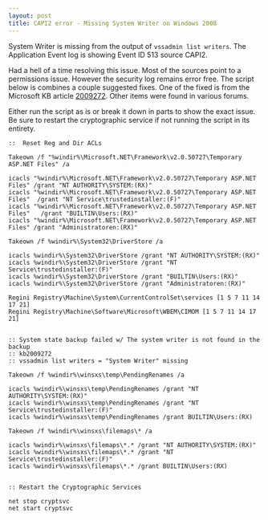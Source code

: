 ```yaml
---
layout: post
title: CAPI2 error - Missing System Writer on Windows 2008
---
```


System Writer is missing from the output of `vssadmin list writers`. The Application Event log is showing Event ID 513 source CAPI2.

Had a hell of a time resolving this issue. Most of the sources point to a permissions issue. However the security log remains error free.
The script below is combines a couple suggested fixes. One of the fixed is from the Microsoft KB article [2009272](http://support.microsoft.com/kb/2009272). Other items were found in various forums.

Either run the script as is or break it down in parts to show the exact issue. Be sure to restart the cryptographic service if not running the script in its entirety.

```
::  Reset Reg and Dir ACLs

Takeown /f "%windir%\Microsoft.NET\Framework\v2.0.50727\Temporary ASP.NET Files" /a

icacls "%windir%\Microsoft.NET\Framework\v2.0.50727\Temporary ASP.NET Files" /grant "NT AUTHORITY\SYSTEM:(RX)"
icacls "%windir%\Microsoft.NET\Framework\v2.0.50727\Temporary ASP.NET Files"  /grant "NT Service\trustedinstaller:(F)"
icacls "%windir%\Microsoft.NET\Framework\v2.0.50727\Temporary ASP.NET Files"   /grant "BUILTIN\Users:(RX)"
icacls "%windir%\Microsoft.NET\Framework\v2.0.50727\Temporary ASP.NET Files" /grant "Administratoren:(RX)"

Takeown /f %windir%\System32\DriverStore /a

icacls %windir%\System32\DriverStore /grant "NT AUTHORITY\SYSTEM:(RX)"
icacls %windir%\System32\DriverStore /grant "NT Service\trustedinstaller:(F)"
icacls %windir%\System32\DriverStore /grant "BUILTIN\Users:(RX)"
icacls %windir%\System32\DriverStore /grant "Administratoren:(RX)"

Regini Registry\Machine\System\CurrentControlSet\services [1 5 7 11 14 17 21]
Regini Registry\Machine\Software\Microsoft\WBEM\CIMOM [1 5 7 11 14 17 21]


:: System state backup failed w/ The system writer is not found in the backup
:: kb2009272
:: vssadmin list writers = "System Writer" missing

Takeown /f %windir%\winsxs\temp\PendingRenames /a

icacls %windir%\winsxs\temp\PendingRenames /grant "NT AUTHORITY\SYSTEM:(RX)"
icacls %windir%\winsxs\temp\PendingRenames /grant "NT Service\trustedinstaller:(F)"
icacls %windir%\winsxs\temp\PendingRenames /grant BUILTIN\Users:(RX)

Takeown /f %windir%\winsxs\filemaps\* /a

icacls %windir%\winsxs\filemaps\*.* /grant "NT AUTHORITY\SYSTEM:(RX)"
icacls %windir%\winsxs\filemaps\*.* /grant "NT Service\trustedinstaller:(F)"
icacls %windir%\winsxs\filemaps\*.* /grant BUILTIN\Users:(RX)


:: Restart the Cryptographic Services

net stop cryptsvc
net start cryptsvc
```
